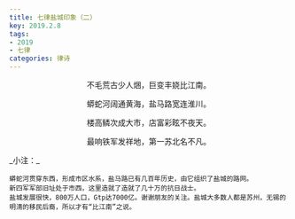 ```yaml
---
title: 七律盐城印象（二）
key: 2019.2.8
tags: 
- 2019
- 七律
categories: 律诗
---
```


<p align="center">不毛荒古少人焑，巨变丰娆比江南。
</p>
<p align="center">蟒蛇河阔通黄海，盐马路宽连淮川。
</p>
<p align="center">楼高鳞次成大市，店富彩眩不夜天。
</p>
<p align="center">最响铁军发祥地，第一苏北名不凡。
</p>
_小注：_

```
蟒蛇河贯穿东西，形成市区水系，盐马路已有几百年历史，由它组织了盐城的路网。
新四军军部旧址处于市西，这里造就了造就了几十万的抗日战士。
盐城发展很快，800万人口，Gtp达7000亿。谢谢朋友的关注。盐城大多数人都是苏州，无锡的明清的移民后裔，所以才有“比江南”之说。
```